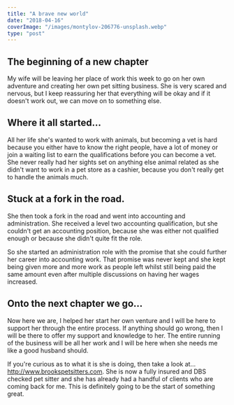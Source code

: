 ```yaml
---
title: "A brave new world"
date: "2018-04-16"
coverImage: "/images/montylov-206776-unsplash.webp"
type: "post"
---
```


## The beginning of a new chapter

My wife will be leaving her place of work this week to go on her own adventure and creating her own pet sitting business. She is very scared and nervous, but I keep reassuring her that everything will be okay and if it doesn't work out, we can move on to something else.

## Where it all started...

All her life she's wanted to work with animals, but becoming a vet is hard because you either have to know the right people, have a lot of money or join a waiting list to earn the qualifications before you can become a vet. She never really had her sights set on anything else animal related as she didn't want to work in a pet store as a cashier, because you don't really get to handle the animals much.

## Stuck at a fork in the road.

She then took a fork in the road and went into accounting and administration. She received a level two accounting qualification, but she couldn't get an accounting position, because she was either not qualified enough or because she didn't quite fit the role.

So she started an administration role with the promise that she could further her career into accounting work. That promise was never kept and she kept being given more and more work as people left whilst still being paid the same amount even after multiple discussions on having her wages increased.

## Onto the next chapter we go...

Now here we are, I helped her start her own venture and I will be here to support her through the entire process. If anything should go wrong, then I will be there to offer my support and knowledge to her. The entire running of the business will be all her work and I will be here when she needs me like a good husband should.

If you're curious as to what it is she is doing, then take a look at... http://www.brookspetsitters.com. She is now a fully insured and DBS checked pet sitter and she has already had a handful of clients who are coming back for me. This is definitely going to be the start of something great.
